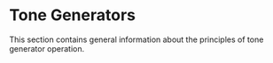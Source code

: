 # Tone Generators

This section contains general information about the principles of tone generator operation.
